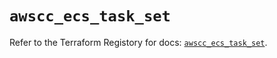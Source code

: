 # `awscc_ecs_task_set`

Refer to the Terraform Registory for docs: [`awscc_ecs_task_set`](https://registry.terraform.io/providers/hashicorp/awscc/0.70.0/docs/resources/ecs_task_set).
